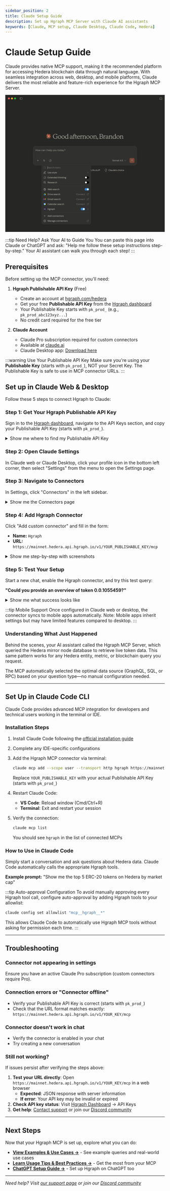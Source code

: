 ```yaml
---
sidebar_position: 2
title: Claude Setup Guide
description: Set up Hgraph MCP Server with Claude AI assistants
keywords: [Claude, MCP setup, Claude Desktop, Claude Code, Hedera]
---
```


# Claude Setup Guide

Claude provides native MCP support, making it the recommended platform for accessing Hedera blockchain data through natural language. With seamless integration across web, desktop, and mobile platforms, Claude delivers the most reliable and feature-rich experience for the Hgraph MCP Server.

![Claude MCP integration showing Hgraph connector in action](./claude.png)

:::tip Need Help? Ask Your AI to Guide You
You can paste this page into Claude or ChatGPT and ask: "Help me follow these setup instructions step-by-step." Your AI assistant can walk you through each step!
:::

## Prerequisites

Before setting up the MCP connector, you'll need:

1. **Hgraph Publishable API Key** (Free)
   - Create an account at [hgraph.com/hedera](https://hgraph.com/hedera)
   - Get your free **Publishable API Key** from the [Hgraph dashboard](https://dashboard.hgraph.com)
   - Your Publishable Key starts with `pk_prod_` (e.g., `pk_prod_abc123xyz...`)
   - No credit card required for the free tier

2. **Claude Account**
   - Claude Pro subscription required for custom connectors
   - Available at [claude.ai](https://claude.ai)
   - Claude Desktop app: [Download here](https://claude.ai/download)

:::warning Use Your Publishable API Key
Make sure you're using your **Publishable Key** (starts with `pk_prod_`), NOT your Secret Key. The Publishable Key is safe to use in MCP connector URLs.
:::

## Set up in Claude Web & Desktop

Follow these 5 steps to connect Hgraph to Claude:

### Step 1: Get Your Hgraph Publishable API Key

Sign in to the [Hgraph dashboard](https://dashboard.hgraph.com), navigate to the API Keys section, and copy your Publishable API Key (starts with `pk_prod_`).

<details>
<summary>Show me where to find my Publishable API Key</summary>

Navigate to the API Keys section in your Hgraph dashboard and look for your Publishable Key (starts with `pk_prod_`).

![Hgraph Dashboard showing Publishable API Key location](./hgraph-dashboard-api-key.png)

</details>

### Step 2: Open Claude Settings

In Claude web or Claude Desktop, click your profile icon in the bottom left corner, then select "Settings" from the menu to open the Settings page.

### Step 3: Navigate to Connectors

In Settings, click "Connectors" in the left sidebar.

<details>
<summary>Show me the Connectors page</summary>

On the left sidebar of the Settings page, you'll see several options. Click "Connectors".

This will show you the Connectors management page where you can add custom connectors.

</details>

### Step 4: Add Hgraph Connector

Click "Add custom connector" and fill in the form:
- **Name:** `Hgraph`
- **URL:** `https://mainnet.hedera.api.hgraph.io/v1/YOUR_PUBLISHABLE_KEY/mcp`

<details>
<summary>Show me step-by-step with screenshots</summary>

**Finding the button:**

Scroll to the bottom of the Connectors page and click "Add custom connector".

![Claude Connectors page showing Add custom connector button](./claude-add-custom-connector.png)

**Filling out the form:**

![Claude Add custom connector form filled out with Hgraph details](./claude-add-custom-connector-form.png)

1. In the "Name" field, type exactly: `Hgraph`
2. In the "URL" field, paste: `https://mainnet.hedera.api.hgraph.io/v1/YOUR_PUBLISHABLE_KEY/mcp`
3. Replace `YOUR_PUBLISHABLE_KEY` with your actual Publishable API Key (starts with `pk_prod_`)

**Example URL:**
```text
https://mainnet.hedera.api.hgraph.io/v1/pk_prod_abc123xyz789/mcp
```

**Saving:**

Click "Save connector" or "Add" to save the connector.

Success! You should now see "Hgraph" in your connectors list.

</details>

### Step 5: Test Your Setup

Start a new chat, enable the Hgraph connector, and try this test query:

**"Could you provide an overview of token 0.0.1055459?"**

<details>
<summary>Show me what success looks like</summary>

When your MCP is working correctly, you'll see:

1. Claude will indicate it's using the Hgraph connector/tools
2. You'll receive real Hedera token data in the response
3. The response will include specific details about the token (name, symbol, supply, etc.)

![Claude showing successful token query response](./claude-success-response.png)

**Success indicator:** You see real, current Hedera token data with specific numbers and details.

**If not working:** Check the troubleshooting section below.

For more example queries, see our [Examples & Use Cases page](/mcp-server/examples).

</details>

:::tip Mobile Support
Once configured in Claude web or desktop, the connector syncs to mobile apps automatically.
Note: Mobile apps inherit settings but may have limited features compared to desktop.
:::

### Understanding What Just Happened

Behind the scenes, your AI assistant called the Hgraph MCP Server, which queried the Hedera mirror node database to retrieve live token data. This same pattern works for any Hedera entity, metric, or blockchain query you request.

The MCP automatically selected the optimal data source (GraphQL, SQL, or RPC) based on your question type—no manual configuration needed.

---

## Set Up in Claude Code CLI

Claude Code provides advanced MCP integration for developers and technical users working in the terminal or IDE.

### Installation Steps

1. Install Claude Code following the [official installation guide](https://docs.claude.com/en/docs/claude-code/getting-started)
2. Complete any IDE-specific configurations
3. Add the Hgraph MCP connector via terminal:

   ```bash
   claude mcp add --scope user --transport http hgraph https://mainnet.hedera.api.hgraph.io/v1/YOUR_PUBLISHABLE_KEY/mcp
   ```

   Replace `YOUR_PUBLISHABLE_KEY` with your actual Publishable API Key (starts with `pk_prod_`)

4. Restart Claude Code:
   - **VS Code**: Reload window (Cmd/Ctrl+R)
   - **Terminal**: Exit and restart your session

5. Verify the connection:

   ```bash
   claude mcp list
   ```

   You should see `hgraph` in the list of connected MCPs

### How to Use in Claude Code

Simply start a conversation and ask questions about Hedera data. Claude Code automatically calls the appropriate Hgraph tools.

**Example prompt:** "Show me the top 5 ERC-20 tokens on Hedera by market cap"

:::tip Auto-approval Configuration
To avoid manually approving every Hgraph tool call, configure auto-approval by adding Hgraph tools to your allowlist:

```bash
claude config set allowlist "mcp__hgraph__*"
```

This allows Claude Code to automatically use Hgraph MCP tools without asking for permission each time.
:::

---

## Troubleshooting

### Connector not appearing in settings
Ensure you have an active Claude Pro subscription (custom connectors require Pro).

### Connection errors or "Connector offline"
- Verify your Publishable API Key is correct (starts with `pk_prod_`)
- Check that the URL format matches exactly: `https://mainnet.hedera.api.hgraph.io/v1/YOUR_KEY/mcp`

### Connector doesn't work in chat
- Verify the connector is enabled in your chat
- Try creating a new conversation

### Still not working?

If issues persist after verifying the steps above:

1. **Test your URL directly**: Open `https://mainnet.hedera.api.hgraph.io/v1/YOUR_KEY/mcp` in a web browser
   - **Expected**: JSON response with server information
   - **If error**: Your API key may be invalid or expired
2. **Check API key status**: Visit [Hgraph Dashboard](https://dashboard.hgraph.com) → API Keys
3. **Get help**: [Contact support](/support) or join our [Discord community](https://discord.gg/dwxpRHHVWX)

---

## Next Steps

Now that your Hgraph MCP is set up, explore what you can do:

- **[View Examples & Use Cases →](/mcp-server/examples)** - See example queries and real-world use cases
- **[Learn Usage Tips & Best Practices →](/mcp-server/usage-guide)** - Get the most from your MCP
- **[ChatGPT Setup Guide →](/mcp-server/setup-chatgpt)** - Set up Hgraph on ChatGPT too

---

*Need help? Visit [our support page](/support) or join our [Discord community](https://discord.gg/dwxpRHHVWX)*
